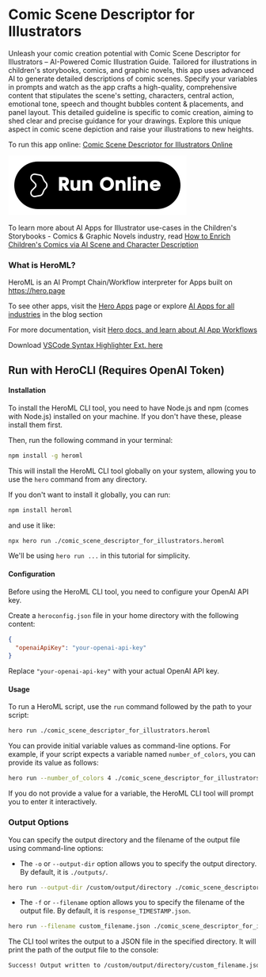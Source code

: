 # Comic Scene Descriptor for Illustrators

Unleash your comic creation potential with Comic Scene Descriptor for Illustrators – AI-Powered Comic Illustration Guide. Tailored for illustrations in children's storybooks, comics, and graphic novels, this app uses advanced AI to generate detailed descriptions of comic scenes. Specify your variables in prompts and watch as the app crafts a high-quality, comprehensive content that stipulates the scene's setting, characters, central action, emotional tone, speech and thought bubbles content & placements, and panel layout. This detailed guideline is specific to comic creation, aiming to shed clear and precise guidance for your drawings. Explore this unique aspect in comic scene depiction and raise your illustrations to new heights.

To run this app online: [Comic Scene Descriptor for Illustrators Online](https://hero.page/app/comic-scene-descriptor-for-illustrators-ai-powered-comic-illustration-guide/aocUn7YvQcGdrpY0xKEl)

[![Run Comic Scene Descriptor for Illustrators Online](/assets/run.svg)](https://hero.page/app/comic-scene-descriptor-for-illustrators-ai-powered-comic-illustration-guide/aocUn7YvQcGdrpY0xKEl)

To learn more about AI Apps for Illustrator use-cases in the Children's Storybooks - Comics & Graphic Novels industry, read [How to Enrich Children's Comics via AI Scene and Character Description](https://hero.page/blog/ai/children's-storybooks-comics-and-graphic-novels/how-to-enrich-children's-comics-via-ai-scene-and-character-description/170793)

### What is HeroML?
HeroML is an AI Prompt Chain/Workflow interpreter for Apps built on https://hero.page 

To see other apps, visit the [Hero Apps](https://hero.page/apps) page or explore [AI Apps for all industries](https://hero.page/blog) in the blog section

For more documentation, visit [Hero docs, and learn about AI App Workflows](https://hero.page/tutorials/introduction-to-heroml)

Download [VSCode Syntax Highlighter Ext. here](https://marketplace.visualstudio.com/items?itemName=hero-page.heroml)

## Run with HeroCLI (Requires OpenAI Token)

#### Installation

To install the HeroML CLI tool, you need to have Node.js and npm (comes with Node.js) installed on your machine. If you don't have these, please install them first. 

Then, run the following command in your terminal:

```bash
npm install -g heroml
```

This will install the HeroML CLI tool globally on your system, allowing you to use the `hero` command from any directory.

If you don't want to install it globally, you can run:

```bash
npm install heroml
```

and use it like:

```bash
npx hero run ./comic_scene_descriptor_for_illustrators.heroml
```

We'll be using `hero run ...` in this tutorial for simplicity.

#### Configuration

Before using the HeroML CLI tool, you need to configure your OpenAI API key. 

Create a `heroconfig.json` file in your home directory with the following content:

```json
{
  "openaiApiKey": "your-openai-api-key"
}
```

Replace `"your-openai-api-key"` with your actual OpenAI API key.

#### Usage

To run a HeroML script, use the `run` command followed by the path to your script:

```bash
hero run ./comic_scene_descriptor_for_illustrators.heroml
```

You can provide initial variable values as command-line options. For example, if your script expects a variable named `number_of_colors`, you can provide its value as follows:

```bash
hero run --number_of_colors 4 ./comic_scene_descriptor_for_illustrators.heroml
```

If you do not provide a value for a variable, the HeroML CLI tool will prompt you to enter it interactively.

### Output Options

You can specify the output directory and the filename of the output file using command-line options:

- The `-o` or `--output-dir` option allows you to specify the output directory. By default, it is `./outputs/`.

```bash
hero run --output-dir /custom/output/directory ./comic_scene_descriptor_for_illustrators.heroml
```

- The `-f` or `--filename` option allows you to specify the filename of the output file. By default, it is `response_TIMESTAMP.json`.

```bash
hero run --filename custom_filename.json ./comic_scene_descriptor_for_illustrators.heroml
```

The CLI tool writes the output to a JSON file in the specified directory. It will print the path of the output file to the console:

```bash
Success! Output written to /custom/output/directory/custom_filename.json
```

